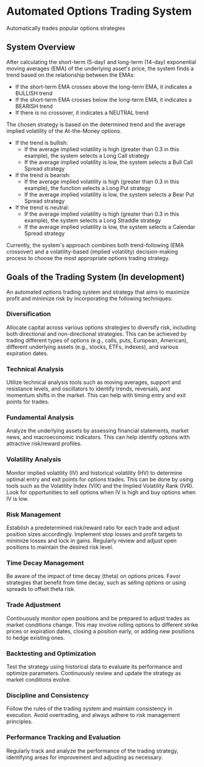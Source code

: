 # Automated Options Trading System
Automatically trades popular options strategies

## System Overview

After calculating the short-term (5-day) and long-term (14-day) exponential moving averages (EMA) of the underlying asset's price, the system finds a trend based on the relationship between the EMAs:

* If the short-term EMA crosses above the long-term EMA, it indicates a BULLISH trend
* If the short-term EMA crosses below the long-term EMA, it indicates a BEARISH trend
* If there is no crossover, it indicates a NEUTRAL trend

The chosen strategy is based on the determined trend and the average implied volatility of the At-the-Money options.

* If the trend is bullish:
  - If the average implied volatility is high (greater than 0.3 in this example), the system selects a Long Call strategy
  - If the average implied volatility is low, the system selects a Bull Call Spread strategy
* If the trend is bearish:
  - If the average implied volatility is high (greater than 0.3 in this example), the function selects a Long Put strategy
  - If the average implied volatility is low, the system selects a Bear Put Spread strategy
* If the trend is neutral:
  - If the average implied volatility is high (greater than 0.3 in this example), the system selects a Long Straddle strategy
  - If the average implied volatility is low, the system selects a Calendar Spread strategy

Currently, the system's approach combines both trend-following (EMA crossover) and a volatility-based (implied volatility) decision-making process to choose the most appropriate options trading strategy.

## Goals of the Trading System (In development)
An automated options trading system and strategy that aims to maximize profit and minimize risk by incorporating the following techniques:

### Diversification

Allocate capital across various options strategies to diversify risk, including both directional and non-directional strategies. This can be achieved by trading different types of options (e.g., calls, puts, European, American), different underlying assets (e.g., stocks, ETFs, indexes), and various expiration dates.

### Technical Analysis

Utilize technical analysis tools such as moving averages, support and resistance levels, and oscillators to identify trends, reversals, and momentum shifts in the market. This can help with timing entry and exit points for trades.

### Fundamental Analysis

Analyze the underlying assets by assessing financial statements, market news, and macroeconomic indicators. This can help identify options with attractive risk/reward profiles.

### Volatility Analysis

Monitor implied volatility (IV) and historical volatility (HV) to determine optimal entry and exit points for options trades. This can be done by using tools such as the Volatility Index (VIX) and the Implied Volatility Rank (IVR). Look for opportunities to sell options when IV is high and buy options when IV is low.

### Risk Management

Establish a predetermined risk/reward ratio for each trade and adjust position sizes accordingly. Implement stop losses and profit targets to minimize losses and lock in gains. Regularly review and adjust open positions to maintain the desired risk level.

### Time Decay Management

Be aware of the impact of time decay (theta) on options prices. Favor strategies that benefit from time decay, such as selling options or using spreads to offset theta risk.

### Trade Adjustment

Continuously monitor open positions and be prepared to adjust trades as market conditions change. This may involve rolling options to different strike prices or expiration dates, closing a position early, or adding new positions to hedge existing ones.

### Backtesting and Optimization

Test the strategy using historical data to evaluate its performance and optimize parameters. Continuously review and update the strategy as market conditions evolve.

### Discipline and Consistency

Follow the rules of the trading system and maintain consistency in execution. Avoid overtrading, and always adhere to risk management principles.

### Performance Tracking and Evaluation

Regularly track and analyze the performance of the trading strategy, identifying areas for improvement and adjusting as necessary.

